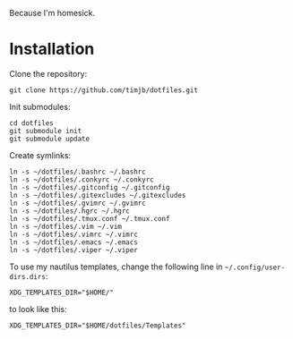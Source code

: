 Because I'm homesick.

Installation
============

Clone the repository:

	git clone https://github.com/timjb/dotfiles.git

Init submodules:

	cd dotfiles
	git submodule init
	git submodule update

Create symlinks:

	ln -s ~/dotfiles/.bashrc ~/.bashrc
	ln -s ~/dotfiles/.conkyrc ~/.conkyrc
	ln -s ~/dotfiles/.gitconfig ~/.gitconfig
	ln -s ~/dotfiles/.gitexcludes ~/.gitexcludes
	ln -s ~/dotfiles/.gvimrc ~/.gvimrc
	ln -s ~/dotfiles/.hgrc ~/.hgrc
	ln -s ~/dotfiles/.tmux.conf ~/.tmux.conf
	ln -s ~/dotfiles/.vim ~/.vim
	ln -s ~/dotfiles/.vimrc ~/.vimrc
	ln -s ~/dotfiles/.emacs ~/.emacs
	ln -s ~/dotfiles/.viper ~/.viper

To use my nautilus templates, change the following line in `~/.config/user-dirs.dirs`:

	XDG_TEMPLATES_DIR="$HOME/"

to look like this:

	XDG_TEMPLATES_DIR="$HOME/dotfiles/Templates"
